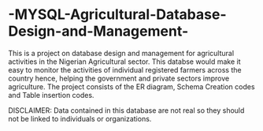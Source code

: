 # -MYSQL-Agricultural-Database-Design-and-Management-
 This is a project on database design and management for agricultural activities in the Nigerian Agricultural sector. 
 This databse would make it easy to monitor the activities of individual registered farmers across the country hence, helping the government and private sectors improve 
 agriculture.
 The project consists of the ER diagram, Schema Creation codes and Table insertion codes.
 
 DISCLAIMER: Data contained in this database are not real so they should not be linked to individuals or organizations.  
